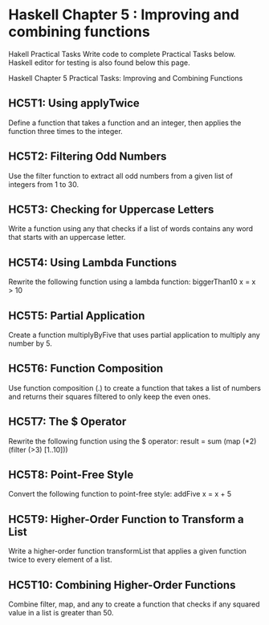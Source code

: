 # Haskell Chapter 5 : Improving and combining functions

Hakell Practical Tasks
Write code to complete Practical Tasks below. Haskell editor for testing is also found below this page.

Haskell Chapter 5 Practical Tasks: Improving and Combining Functions

## HC5T1: Using applyTwice
Define a function that takes a function and an integer, then applies the function three times to the integer.

## HC5T2: Filtering Odd Numbers
Use the filter function to extract all odd numbers from a given list of integers from 1 to 30.

## HC5T3: Checking for Uppercase Letters
Write a function using any that checks if a list of words contains any word that starts with an uppercase letter.

## HC5T4: Using Lambda Functions
Rewrite the following function using a lambda function:
biggerThan10 x = x > 10

## HC5T5: Partial Application
Create a function multiplyByFive that uses partial application to multiply any number by 5.

## HC5T6: Function Composition
Use function composition (.) to create a function that takes a list of numbers and returns their squares filtered to only keep the even ones.

## HC5T7: The $ Operator
Rewrite the following function using the $ operator:
result = sum (map (*2) (filter (>3) [1..10]))

## HC5T8: Point-Free Style
Convert the following function to point-free style:
addFive x = x + 5

## HC5T9: Higher-Order Function to Transform a List
Write a higher-order function transformList that applies a given function twice to every element of a list.

## HC5T10: Combining Higher-Order Functions
Combine filter, map, and any to create a function that checks if any squared value in a list is greater than 50.